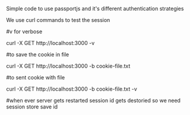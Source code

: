 Simple code to use passportjs and it's different authentication strategies 

We use curl commands to test the session 

#v for verbose
 
curl -X GET http://localhost:3000 -v 

#to save the cookie in file 

curl -X GET http://localhost:3000 -b cookie-file.txt

#to sent cookie with file

curl -X GET http://localhost:3000 -b cookie-file.txt -v


#when ever server gets restarted session id gets destoried so we need session store save id 

